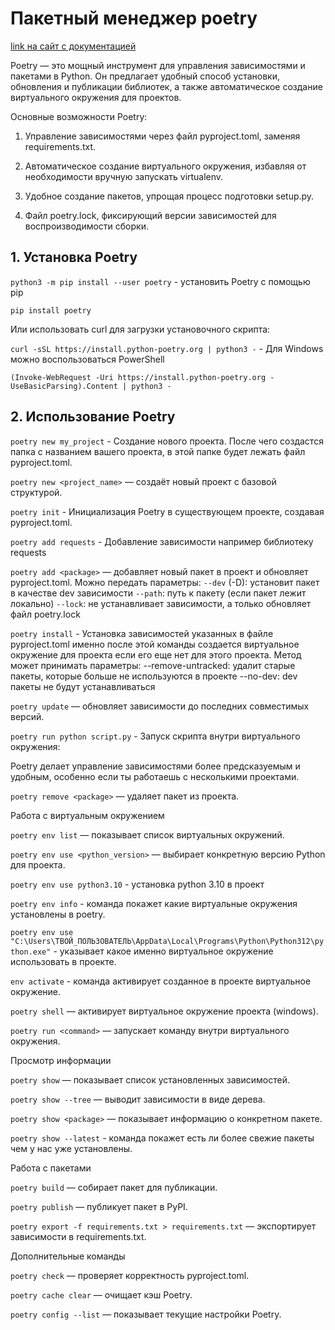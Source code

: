 # Пакетный менеджер poetry

[link на сайт с документацией](https://python-poetry.org/docs/)

Poetry — это мощный инструмент для управления зависимостями и пакетами в Python. Он предлагает удобный способ установки, обновления и публикации библиотек, а также автоматическое создание виртуального окружения для проектов.

Основные возможности Poetry:

1) Управление зависимостями через файл pyproject.toml, заменяя requirements.txt.
2) Автоматическое создание виртуального окружения, избавляя от необходимости вручную запускать virtualenv.

3) Удобное создание пакетов, упрощая процесс подготовки setup.py.

4) Файл poetry.lock, фиксирующий версии зависимостей для воспроизводимости сборки.

## 1. Установка Poetry

`python3 -m pip install --user poetry` - установить Poetry с помощью pip

`pip install poetry`

Или использовать curl для загрузки установочного скрипта:

`curl -sSL https://install.python-poetry.org | python3 -` - Для Windows можно воспользоваться PowerShell

`(Invoke-WebRequest -Uri https://install.python-poetry.org -UseBasicParsing).Content | python3 -`

## 2. Использование Poetry

`poetry new my_project` - Создание нового проекта. После чего создастся папка с названием вашего проекта, в этой папке будет лежать файл pyproject.toml.

`poetry new <project_name>` — создаёт новый проект с базовой структурой.

`poetry init` - Инициализация Poetry в существующем проекте, создавая pyproject.toml.

`poetry add requests` - Добавление зависимости например библиотеку requests

`poetry add <package>` — добавляет новый пакет в проект и обновляет pyproject.toml.
Можно передать параметры:
`--dev` (-D): установит пакет в качестве dev зависимости
`--path`: путь к пакету (если пакет лежит локально)
`--lock`: не устанавливает зависимости, а только обновляет файл poetry.lock

`poetry install` - Установка зависимостей указанных в файле pyproject.toml именно после этой команды создается виртуальное окружение для проекта если его еще нет для этого проекта.
Метод может принимать параметры:
--remove-untracked: удалит старые пакеты, которые больше не используются в проекте
--no-dev: dev пакеты не будут устанавливаться

`poetry update` — обновляет зависимости до последних совместимых версий.

`poetry run python script.py` - Запуск скрипта внутри виртуального окружения:

Poetry делает управление зависимостями более предсказуемым и удобным, особенно если ты работаешь с несколькими проектами.

`poetry remove <package>` — удаляет пакет из проекта.

Работа с виртуальным окружением

`poetry env list` — показывает список виртуальных окружений.

`poetry env use <python_version>` — выбирает конкретную версию Python для проекта.

`poetry env use python3.10` - установка python 3.10 в проект

`poetry env info` - команда покажет какие виртуальные окружения установлены в poetry.

`poetry env use "C:\Users\ТВОЙ_ПОЛЬЗОВАТЕЛЬ\AppData\Local\Programs\Python\Python312\python.exe"` - указывает какое именно виртуальное окружение использовать в проекте.

`env activate` - команда активирует созданное в проекте виртуальное окружение.

`poetry shell` — активирует виртуальное окружение проекта (windows).

`poetry run <command>` — запускает команду внутри виртуального окружения.

Просмотр информации

`poetry show` — показывает список установленных зависимостей.

`poetry show --tree` — выводит зависимости в виде дерева.

`poetry show <package>` — показывает информацию о конкретном пакете.

`poetry show --latest` - команда покажет есть ли более свежие пакеты чем у нас уже установлены.

Работа с пакетами

`poetry build` — собирает пакет для публикации.

`poetry publish` — публикует пакет в PyPI.

`poetry export -f requirements.txt > requirements.txt` — экспортирует зависимости в requirements.txt.

Дополнительные команды

`poetry check` — проверяет корректность pyproject.toml.

`poetry cache clear` — очищает кэш Poetry.

`poetry config --list` — показывает текущие настройки Poetry.
